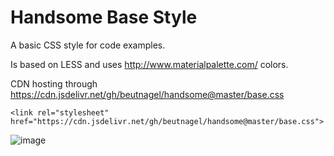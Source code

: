 # Handsome Base Style
A basic CSS style for code examples.

Is based on LESS and uses http://www.materialpalette.com/ colors.

CDN hosting through https://cdn.jsdelivr.net/gh/beutnagel/handsome@master/base.css

```<link rel="stylesheet" href="https://cdn.jsdelivr.net/gh/beutnagel/handsome@master/base.css">```


![image](https://cloud.githubusercontent.com/assets/1915772/8288648/c84f70ba-1917-11e5-81b9-e248bd2b6c75.png)
